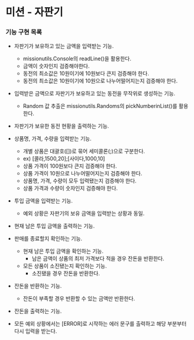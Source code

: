 # 미션 - 자판기

### 기능 구현 목록 

- 자판기가 보유하고 있는 금액을 입력받는 기능.
  - missionutils.Console의 readLine()을 활용한다.
  - 금액이 숫자인지 검증해야한다.
  - 동전의 최소값은 10원이기에 10원보다 큰지 검증해야 한다.
  - 동전의 최소값은 10원이기에 10원으로 나누어떨어지는지 검증해야 한다.
  
- 입력받은 금액으로 자판기가 보유하고 있는 동전을 무작위로 생성하는 기능.
  - Random 값 추출은 missionutils.Randoms의 pickNumberinList()를 활용한다.
  
- 자판기가 보유한 동전 현황을 출력하는 기능.

- 상품명, 가격, 수량을 입력받는 기능.
  - 개별 상품은 대괄호([])로 묶어 세미콜론(;)으로 구분한다.
  - ex) [콜라,1500,20];[사이다,1000,10]
  - 상품 가격이 100원보다 큰지 검증해야 한다.
  - 상품 가격이 10원으로 나누어떨어지는지 검증해야 한다.
  - 상품명, 가격, 수량이 모두 입력됐는지 검증해야 한다.
  - 상품 가격과 수량이 숫자인지 검증해야 한다.

- 투입 금액을 입력받는 기능.
  - 예외 상황은 자판기의 보유 금액을 입력받는 상황과 동일.
  
- 현재 남은 투입 금액을 출력하는 기능.
  
- 판매를 종료할지 확인하는 기능.
  - 현재 남은 투입 금액을 확인하는 기능.
    - 남은 금액이 상품의 최저 가격보다 적을 경우 잔돈을 반환한다.
  - 모든 상품이 소진됐는지 확인하는 기능.
    - 소진됐을 경우 잔돈을 반환한다.
  
- 잔돈을 반환하는 기능.
  - 잔돈이 부족할 경우 반환할 수 있는 금액만 반환한다.
  
- 잔돈을 출력하는 기능.

- 모든 예외 상황에서는 [ERROR]로 시작하는 에러 문구를 출력하고 해당 부분부터 다시 입력을 받는다.
